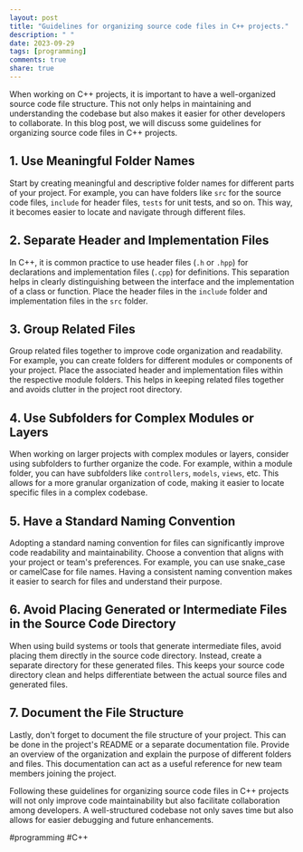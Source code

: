 ```yaml
---
layout: post
title: "Guidelines for organizing source code files in C++ projects."
description: " "
date: 2023-09-29
tags: [programming]
comments: true
share: true
---
```


When working on C++ projects, it is important to have a well-organized source code file structure. This not only helps in maintaining and understanding the codebase but also makes it easier for other developers to collaborate. In this blog post, we will discuss some guidelines for organizing source code files in C++ projects.

## 1. Use Meaningful Folder Names

Start by creating meaningful and descriptive folder names for different parts of your project. For example, you can have folders like `src` for the source code files, `include` for header files, `tests` for unit tests, and so on. This way, it becomes easier to locate and navigate through different files.

## 2. Separate Header and Implementation Files

In C++, it is common practice to use header files (`.h` or `.hpp`) for declarations and implementation files (`.cpp`) for definitions. This separation helps in clearly distinguishing between the interface and the implementation of a class or function. Place the header files in the `include` folder and implementation files in the `src` folder.

## 3. Group Related Files

Group related files together to improve code organization and readability. For example, you can create folders for different modules or components of your project. Place the associated header and implementation files within the respective module folders. This helps in keeping related files together and avoids clutter in the project root directory.

## 4. Use Subfolders for Complex Modules or Layers

When working on larger projects with complex modules or layers, consider using subfolders to further organize the code. For example, within a module folder, you can have subfolders like `controllers`, `models`, `views`, etc. This allows for a more granular organization of code, making it easier to locate specific files in a complex codebase.

## 5. Have a Standard Naming Convention

Adopting a standard naming convention for files can significantly improve code readability and maintainability. Choose a convention that aligns with your project or team's preferences. For example, you can use snake_case or camelCase for file names. Having a consistent naming convention makes it easier to search for files and understand their purpose.

## 6. Avoid Placing Generated or Intermediate Files in the Source Code Directory

When using build systems or tools that generate intermediate files, avoid placing them directly in the source code directory. Instead, create a separate directory for these generated files. This keeps your source code directory clean and helps differentiate between the actual source files and generated files.

## 7. Document the File Structure

Lastly, don't forget to document the file structure of your project. This can be done in the project's README or a separate documentation file. Provide an overview of the organization and explain the purpose of different folders and files. This documentation can act as a useful reference for new team members joining the project.

Following these guidelines for organizing source code files in C++ projects will not only improve code maintainability but also facilitate collaboration among developers. A well-structured codebase not only saves time but also allows for easier debugging and future enhancements.

#programming #C++